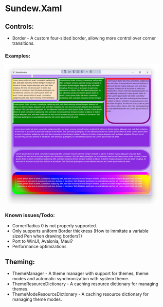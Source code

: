 # Sundew.Xaml

## Controls:
* Border - A custom four-sided border, allowing more control over corner transitions.

### Examples:
![Examples](Source/Resources/Examples.png)

### Known issues/Todo:
* CornerRadius 0 is not properly supported.
* Only supports uniform Border thickness (How to immitate a variable sized Pen when drawing borders?)
* Port to WinUI, Avalonia, Maui?
* Performance optimizations

## Theming:
* ThemeManager - A theme manager with support for themes, theme modes and automatic synchronization with system theme.
* ThemeResourceDictionary - A caching resource dictionary for managing themes.
* ThemeModeResourceDictionary - A caching resource dictionary for managing theme modes.
